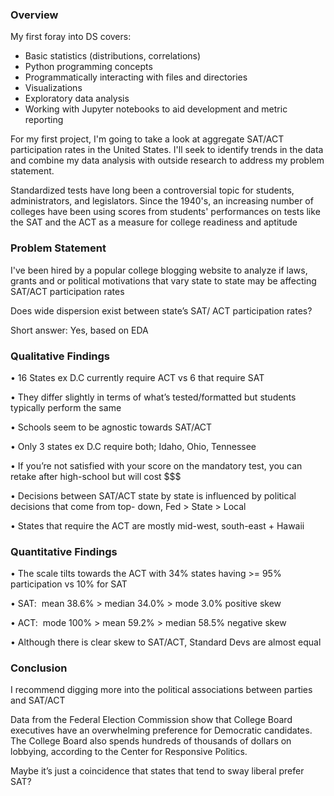 
### Overview

My first foray into DS covers:

- Basic statistics (distributions, correlations)
- Python programming concepts
- Programmatically interacting with files and directories
- Visualizations
- Exploratory data analysis
- Working with Jupyter notebooks to aid development and metric reporting

For my first project, I'm going to take a look at aggregate SAT/ACT participation rates in the United States. I'll seek to identify trends in the data and combine my data analysis with outside research to address my problem statement.

Standardized tests have long been a controversial topic for students, administrators, and legislators. Since the 1940's, an increasing number of colleges have been using scores from students' performances on tests like the SAT and the ACT as a measure for college readiness and aptitude

### Problem Statement

I've been hired by a popular college blogging website to analyze if laws, grants and or political motivations that vary state to state may be affecting SAT/ACT participation rates

Does wide dispersion exist between state’s SAT/ ACT participation rates?

Short answer: Yes, based on EDA

### Qualitative Findings

• 16 States ex D.C currently require ACT vs 6 that require SAT

• They differ slightly in terms of what’s tested/formatted but students typically perform the same

• Schools seem to be agnostic towards SAT/ACT

• Only 3 states ex D.C require both; Idaho, Ohio, Tennessee

• If you’re not satisfied with your score on the mandatory test, you can retake after high-school but will cost $$$

• Decisions between SAT/ACT state by state is influenced by political decisions that come from top- down, Fed > State > Local

• States that require the ACT are mostly mid-west, south-east + Hawaii

### Quantitative Findings

• The scale tilts towards the ACT with 34% states having >= 95% participation vs 10% for SAT

• SAT:  mean 38.6% > median 34.0% > mode 3.0% positive skew

• ACT:  mode 100% > mean 59.2% > median 58.5% negative skew

• Although there is clear skew to SAT/ACT, Standard Devs are almost equal

### Conclusion

I recommend digging more into the political associations between parties and SAT/ACT

Data from the Federal Election Commission show that College Board executives have an overwhelming preference for Democratic candidates. The College Board also spends hundreds of thousands of dollars on lobbying, according to the Center for Responsive Politics.

Maybe it’s just a coincidence that states that tend to sway liberal prefer SAT?
